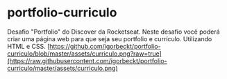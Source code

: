 # portfolio-curriculo
Desafio "Portfolio" do Discover da Rocketseat. Neste desafio você poderá criar uma página web para que seja seu portfolio e currículo. Utilizando HTML e CSS.
[https://github.com/igorbeckt/portfolio-curriculo/blob/master/assets/curriculo.png?raw=true](https://raw.githubusercontent.com/igorbeckt/portfolio-curriculo/master/assets/curriculo.png)
